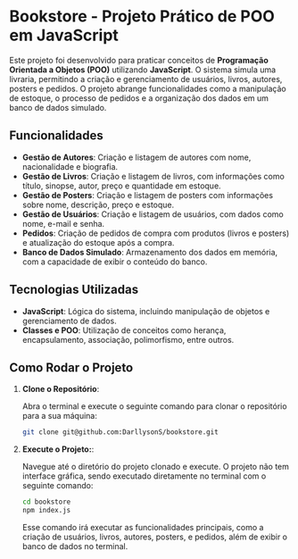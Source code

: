 # Bookstore - Projeto Prático de POO em JavaScript

Este projeto foi desenvolvido para praticar conceitos de **Programação Orientada a Objetos (POO)** utilizando **JavaScript**. O sistema simula uma livraria, permitindo a criação e gerenciamento de usuários, livros, autores, posters e pedidos. O projeto abrange funcionalidades como a manipulação de estoque, o processo de pedidos e a organização dos dados em um banco de dados simulado.

## Funcionalidades

- **Gestão de Autores**: Criação e listagem de autores com nome, nacionalidade e biografia.
- **Gestão de Livros**: Criação e listagem de livros, com informações como título, sinopse, autor, preço e quantidade em estoque.
- **Gestão de Posters**: Criação e listagem de posters com informações sobre nome, descrição, preço e estoque.
- **Gestão de Usuários**: Criação e listagem de usuários, com dados como nome, e-mail e senha.
- **Pedidos**: Criação de pedidos de compra com produtos (livros e posters) e atualização do estoque após a compra.
- **Banco de Dados Simulado**: Armazenamento dos dados em memória, com a capacidade de exibir o conteúdo do banco.

## Tecnologias Utilizadas

- **JavaScript**: Lógica do sistema, incluindo manipulação de objetos e gerenciamento de dados.
- **Classes e POO**: Utilização de conceitos como herança, encapsulamento, associação, polimorfismo, entre outros.

## Como Rodar o Projeto

1. **Clone o Repositório**:

   Abra o terminal e execute o seguinte comando para clonar o repositório para a sua máquina:

   ```bash
   git clone git@github.com:DarllysonS/bookstore.git
   ```

2. **Execute o Projeto:**:

   Navegue até o diretório do projeto clonado e execute.
   O projeto não tem interface gráfica, sendo executado diretamente no terminal com o seguinte comando:

   ```bash
   cd bookstore
   npm index.js
   ```

   Esse comando irá executar as funcionalidades principais, como a criação de usuários, livros, autores, posters, e pedidos, além de exibir o banco de dados no terminal.
